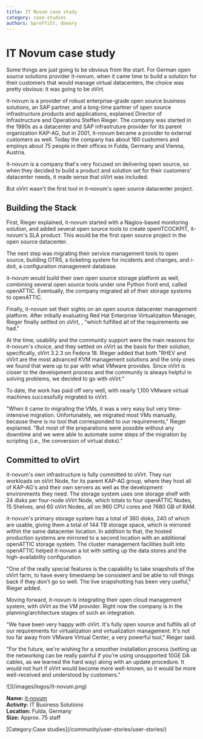 ```yaml
---
title: IT Novum case study
category: case-studies
authors: bproffitt, dneary
---
```


# IT Novum case study

<div class="row">
<div class="col-md-7 col-md-offset-1 pad-sides">
Some things are just going to be obvious from the start. For German open source solutions provider it-novum, when it came time to build a solution for their customers that would manage virtual datacenters, the choice was pretty obvious: it was going to be oVirt.

it-novum is a provider of robust enterprise-grade open source business solutions, an SAP partner, and a long-time partner of open source infrastructure products and applications, explained Director of Infrastructure and Operations Steffen Rieger. The company was started in the 1990s as a datacenter and SAP infrastruture provider for its parent organization KAP-AG, but in 2001, it-novum became a provider to external customers as well. Today the company has about 160 customers and employs about 75 people in their offices in Fulda, Germany and Vienna, Austria.

it-novum is a company that's very focused on delivering open source, so when they decided to build a product and solution set for their customers' datacenter needs, it made sense that oVirt was included.

But oVirt wasn't the first tool in it-novum's open source datacenter project.

## Building the Stack

First, Rieger explained, it-novum started with a Nagios-based monitoring solution, and added several open source tools to create openITCOCKPIT, it-novum's SLA product. This would be the first open source project in the open source datacenter.

The next step was migrating their service management tools to open source, building OTRS, a ticketing system for incidents and changes, and i-doit, a configuration management database.

it-novum would build their own open source storage platform as well, combining several open source tools under one Python front end, called openATTIC. Eventually, the company migrated all of their storage systems to openATTIC.

Finally, it-novum set their sights on an open source datacenter management platform. After initially evaluating Red Hat Enterprise Virtualization Manager, Rieger finally settled on oVirt, , "which fulfilled all of the requirements we had."

At the time, usability and the community support were the main reasons for it-novum's choice, and they settled on oVirt as the basis for their solution, specifically, oVirt 3.2.3 on Fedora 18. Rieger added that both "RHEV and oVirt are the most advanced KVM management solutions and the only ones we found that were up to par with what VMware provides. Since oVirt is closer to the development process and the community is always helpful in solving problems, we decided to go with oVirt."

To date, the work has paid off very well, with nearly 1,100 VMware virtual machines successfully migrated to oVirt.

"When it came to migrating the VMs, it was a very easy but very time-intensive migration. Unfortunately, we migrated most VMs manually, because there is no tool that corresponded to our requirements," Rieger explained. "But most of the preparations were possible without any downtime and we were able to automate some steps of the migration by scripting (i.e., the conversion of virtual disks)."

## Committed to oVirt

it-novum's own infrastructure is fully committed to oVirt. They run workloads on oVirt Node, for its parent KAP-AG group, where they host all of KAP-AG's and their own servers as well as the development environments they need. The storage system uses one storage shelf with 24 disks per four-node oVirt Node, which totals to four openATTIC Nodes, 15 Shelves, and 60 oVirt Nodes, all on 960 CPU cores and 7680 GB of RAM.

it-novum's primary storage system has a total of 360 disks, 240 of which are usable, giving them a total of 144 TB storage space, which is mirrored within the same datacenter location. In addition to that, the hosted production systems are mirrored to a second location with an additional openATTIC storage system. The cluster management facilities built into openATTIC helped it-novum a lot with setting up the data stores and the high-availability configuration.

"One of the really special features is the capability to take snapshots of the oVirt farm, to have every timestamp be consistent and be able to roll things back if they don't go so well. The live snapshotting has been very useful," Rieger added.

Moving forward, it-novum is integrating their open cloud management system, with oVirt as the VM provider. Right now the company is in the planning/architecture stages of such an integration.

"We have been very happy with oVirt. It's fully open source and fulfills all of our requirements for virtualization and virtualization management. It's not too far away from VMware Virtual Center, a very powerful tool," Rieger said.

"For the future, we're wishing for a smoother installation process (setting up the networking can be really painful if you're using unsupported 10GE DA cables, as we learned the hard way) along with an update procedure. It would not hurt if oVirt would become more well-known, so it would be more well-received and understood by customers."

</div>
<div class="col-md-4 pad-sides">
<div class="well well-lg">
![](/images/logos/It-novum.png)

**Name:** [it-novum](//www.it-novum.com/)<br>
**Activity:** IT Business Solutions<br>
**Location:** Fulda, Germany<br>
**Size:** Approx. 75 staff

</div>
</div>
</div>
[Category:Case studies](/community/user-stories/user-stories/)
